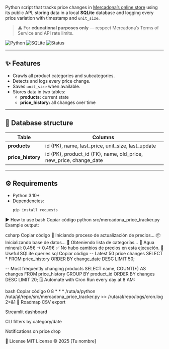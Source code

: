 

Python script that tracks price changes in [Mercadona’s online store](https://tienda.mercadona.es) using its public API, storing data in a local **SQLite** database and logging every price variation with timestamp and `unit_size`.

> ⚠️ For **educational purposes only** — respect Mercadona’s Terms of Service and API rate limits.

![Python](https://img.shields.io/badge/Python-3.10%2B-blue)
![SQLite](https://img.shields.io/badge/Database-SQLite-lightgrey)
![Status](https://img.shields.io/badge/status-Active-brightgreen)

---

## ✨ Features
- Crawls all product categories and subcategories.
- Detects and logs every price change.
- Saves `unit_size` when available.
- Stores data in two tables:  
  - **products:** current state  
  - **price_history:** all changes over time

---

## 🧱 Database structure

| Table | Columns |
|--------|----------|
| **products** | id (PK), name, last_price, unit_size, last_update |
| **price_history** | id (PK), product_id (FK), name, old_price, new_price, change_date |

---

## ⚙️ Requirements
- Python 3.10+
- Dependencies:  
  ```bash
  pip install requests
▶️ How to use
bash
Copiar código
python src/mercadona_price_tracker.py
Example output:

csharp
Copiar código
🚀 Iniciando proceso de actualización de precios...
📦 Inicializando base de datos...
📌 Obteniendo lista de categorías...
🔄 Agua mineral: 0.45€ → 0.49€
✅ No hubo cambios de precios en esta ejecución.
🧮 Useful SQLite queries
sql
Copiar código
-- Latest 50 price changes
SELECT * FROM price_history ORDER BY change_date DESC LIMIT 50;

-- Most frequently changing products
SELECT name, COUNT(*) AS changes
FROM price_history
GROUP BY product_id
ORDER BY changes DESC
LIMIT 20;
🗓️ Automate with Cron
Run every day at 8 AM:

bash
Copiar código
0 8 * * * /ruta/a/python /ruta/al/repo/src/mercadona_price_tracker.py >> /ruta/al/repo/logs/cron.log 2>&1
🚀 Roadmap
 CSV export

 Streamlit dashboard

 CLI filters by category/date

 Notifications on price drop

📝 License
MIT License © 2025 [Tu nombre]
